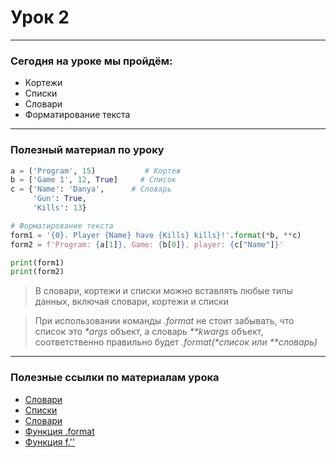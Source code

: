 # Урок 2 #
***
### Сегодня на уроке мы пройдём: ###
+ Кортежи
+ Списки
+ Словари
+ Форматирование текста
***
### Полезный материал по уроку ###
```python
a = ('Program', 15)           # Кортеж
b = ['Game 1', 12, True]     # Список
c = {'Name': 'Danya',      # Словарь
     'Gun': True,
     'Kills': 13}

# Форматирование текста
form1 = '{0}. Player {Name} have {Kills} kills}!'.format(*b, **c)
form2 = f'Program: {a[1]}, Game: {b[0]}, player: {c["Name"]}'

print(form1)
print(form2)
```
> В словари, кортежи и списки можно вставлять любые типы данных, включая словари, кортежи и списки

> При использовании команды _.format_ не стоит забывать, что список это _*args_ объект, а словарь _**kwargs_ объект,
> соответственно правильно будет _.format(*список или **словарь)_
***
### Полезные ссылки по материалам урока ###
+ [Словари](https://pythonru.com/osnovy/kortezhi-python)
+ [Списки](https://pythonru.com/primery/python-spiski-primery)
+ [Словари](https://pythonru.com/osnovy/python-dict)
+ [Функция .format](https://pythonru.com/osnovy/formatirovanie-v-python-s-pomoshhju-format)
+ [Функция f.''](https://pythonru.com/osnovy/formatirovanie-v-python-s-pomoshhju-f-strok)
